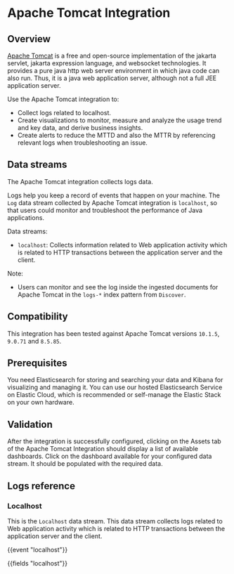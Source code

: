 # Apache Tomcat Integration

## Overview

[Apache Tomcat](https://tomcat.apache.org/tomcat-10.1-doc/logging.html) is a free and open-source implementation of the jakarta servlet, jakarta expression language, and websocket technologies. It provides a pure java http web server environment in which java code can also run. Thus, it is a java web application server, although not a full JEE application server.

Use the Apache Tomcat integration to:

- Collect logs related to localhost.
- Create visualizations to monitor, measure and analyze the usage trend and key data, and derive business insights.
- Create alerts to reduce the MTTD and also the MTTR by referencing relevant logs when troubleshooting an issue.

## Data streams

The Apache Tomcat integration collects logs data.

Logs help you keep a record of events that happen on your machine. The `Log` data stream collected by Apache Tomcat integration is `localhost`, so that users could monitor and troubleshoot the performance of Java applications.

Data streams:
- `localhost`: Collects information related to Web application activity which is related to HTTP transactions between the application server and the client.

Note:
- Users can monitor and see the log inside the ingested documents for Apache Tomcat in the `logs-*` index pattern from `Discover`.

## Compatibility

This integration has been tested against Apache Tomcat versions `10.1.5`, `9.0.71` and `8.5.85`.

## Prerequisites

You need Elasticsearch for storing and searching your data and Kibana for visualizing and managing it. You can use our hosted Elasticsearch Service on Elastic Cloud, which is recommended or self-manage the Elastic Stack on your own hardware.

## Validation

After the integration is successfully configured, clicking on the Assets tab of the Apache Tomcat Integration should display a list of available dashboards. Click on the dashboard available for your configured data stream. It should be populated with the required data.

## Logs reference

### Localhost

This is the `Localhost` data stream. This data stream collects logs related to Web application activity which is related to HTTP transactions between the application server and the client.

{{event "localhost"}}

{{fields "localhost"}}
